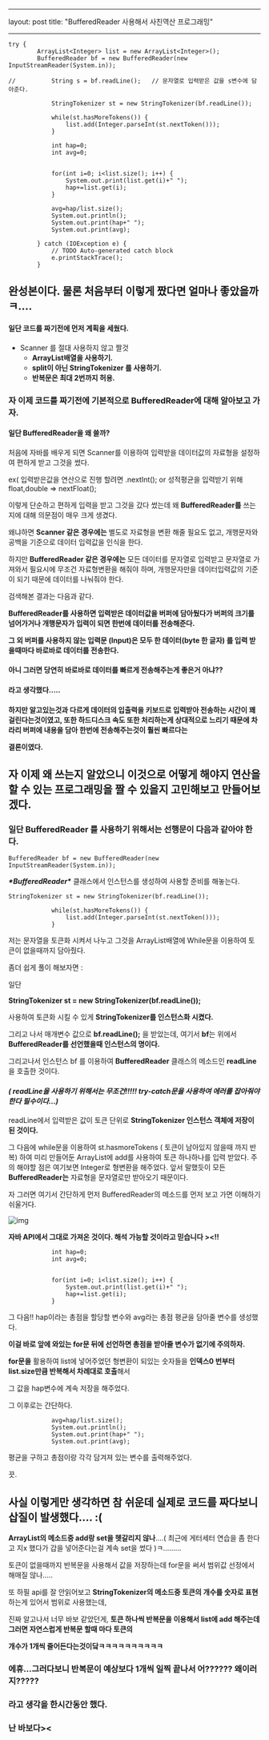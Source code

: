 
---
layout: post
title:  "BufferedReader 사용해서 사친역산 프로그래밍"

---

```
try {
		ArrayList<Integer> list = new ArrayList<Integer>();
		BufferedReader bf = new BufferedReader(new InputStreamReader(System.in));
		
//			String s = bf.readLine();   // 문자열로 입력받은 값을 s변수에 담아준다.
		
			StringTokenizer st = new StringTokenizer(bf.readLine());
			
			while(st.hasMoreTokens()) {
				list.add(Integer.parseInt(st.nextToken()));
			}
			
			int hap=0;
			int avg=0;
			
			
			for(int i=0; i<list.size(); i++) {
				System.out.print(list.get(i)+" ");
				hap+=list.get(i);
			}
			
			avg=hap/list.size();	
			System.out.println();
			System.out.print(hap+" ");
			System.out.print(avg);
		
		} catch (IOException e) {
			// TODO Auto-generated catch block
			e.printStackTrace();
		}
```

## 완성본이다.  물론 처음부터 이렇게 짰다면 얼마나 좋았을까 ㅋ....

 

 

#### 일단 코드를 짜기전에 먼저 계획을 세웠다.

- Scanner 를 절대 사용하지 않고 짤것
  - **ArrayList배열을 사용하기.**
  - **split이 아닌 StringTokenizer 를 사용하기.**
  - **반복문은 최대 2번까지 허용.**

 

### 자 이제 코드를 짜기전에 기본적으로 BufferedReader에 대해 알아보고 가자.

 

 

 

#### **일단 BufferedReader을 왜 쓸까?**

처음에 자바를 배우게 되면 Scanner를 이용하여 입력받을 데이터값의 자료형을 설정하여 편하게 받고 그것을 썼다.

ex( 입력받은값을 연산으로 진행 할려면 .nextInt();  or 성적평균을 입력받기 위해 float,double => nextFloat();

 

이렇게 단순하고 편하게 입력을 받고 그것을 갔다 썼는데 왜 **BufferedReader를** 쓰는지에 대해 의문점이 매우 크게 생겼다.

왜냐하면 **Scanner 같은 경우에는** 별도로 자료형을 변환 해줄 필요도 없고, 개행문자와 공백을 기준으로 데이터 입력값을 인식을 한다.

하지만 **BufferedReader 같은 경우에는** 모든 데이터를 문자열로 입력받고 문자열로 가져와서 필요시에 무조건 자료형변환을 해줘야 하며, 개행문자만을 데이터입력값의 기준이 되기 때문에 데이터를 나눠줘야 한다.

 

검색해본 결과는 다음과 같다.

 

 

**BufferedReader를 사용하면 입력받은 데이터값을 버퍼에 담아뒀다가 버퍼의 크기를 넘어가거나 개행문자가 입력이 되면 한번에 데이터를 전송해준다.**

 

 

**그 외 버퍼를 사용하지 않는 입력문 (Input)은 모두 한 데이터(byte 한 글자) 를 입력 받을때마다 바로바로 데이터를 전송한다.**

 

 

 

 

 

 

 

#### **아니  그러면 당연히 바로바로 데이터를 빠르게 전송해주는게 좋은거 아냐??** 

#### **라고 생각했다.....**

####  

**하지만 알고있는것과 다르게 데이터의 입출력을 키보드로 입력받아 전송하는 시간이 꽤 걸린다는것이였고, 또한 하드디스크 속도 또한 처리하는게 상대적으로 느리기 때문에 차라리 버퍼에 내용을 담아 한번에 전송해주는것이 훨씬 빠르다는**

**결론이였다.**

 

 

 

 

 

##  

## **자 이제 왜 쓰는지 알았으니 이것으로 어떻게 해야지 연산을 할 수 있는 프로그래밍을 짤 수 있을지 고민해보고 만들어보겠다.**

 

 

 

 

 

 

 

 

 

### **일단 BufferedReader 를 사용하기 위해서는 선행문이 다음과 같아야 한다.**

```
BufferedReader bf = new BufferedReader(new InputStreamReader(System.in));
```

 

 

***\*BufferedReader\**** 클래스에서 인스턴스를 생성하여 사용할 준비를 해놓는다.

 

 

 

 

 

 

 

 

```
StringTokenizer st = new StringTokenizer(bf.readLine());
			
			while(st.hasMoreTokens()) {
				list.add(Integer.parseInt(st.nextToken()));
			}
```

 

저는 문자열을 토큰화 시켜서 나누고 그것을 ArrayList배열에 While문을 이용하여 토큰이 없을때까지 담아줬다.

 

좀더 쉽게 풀이 해보자면 :

일단

**StringTokenizer st = new StringTokenizer(bf.readLine());**

사용하여 토큰화 시킬 수 있게 **StringTokenizer를 인스턴스화 시켰다.**

그리고 나서 매개변수 값으로 **bf.readLine();** 을 받았는데, 여기서 **bf**는 위에서 **BufferedReader를 선언했을때 인스턴스의 명이다.**

그리고나서 인스턴스 bf 를 이용하여 **BufferedReader** 클래스의 메소드인 **readLine**을 호출한 것이다.

#### *( readLine을 사용하기 위해서는 무조건!!!!!  try-catch문을 사용하여 에러를 잡아줘야한다 필수이다...)*

 

readLine에서 입력받은 값이 토큰 단위로 **StringTokenizer 인스턴스 객체에 저장이 된 것이다.**

그 다음에 while문을 이용하여 st.hasmoreTokens ( 토큰이 남아있지 않을때 까지 반복) 하여 미리 만들어둔 ArrayList에 add를 사용하여 토큰 하나하나를 입력 받았다. 주의 해야할 점은 여기보면 Integer로 형변환을 해주었다. 앞서 말했듯이 모든 **BufferedReader는** 자료형을 문자열로만 받아오기 때문이다.

 

 

자 그러면 여기서 간단하게 먼저 BufferedReader의 메소드를 먼저 보고 가면 이해하기 쉬울거다.

 

 



![img](https://k.kakaocdn.net/dn/SUe6f/btrQq4EKakc/LXPr1eQ8NhBpJJuSfNnEX0/img.png)



**자바 API에서 그대로 가져온 것이다. 해석 가능할 것이라고 믿습니다 ><!!**

 

 

 

 

 

```
			int hap=0;
			int avg=0;
			
			
			for(int i=0; i<list.size(); i++) {
				System.out.print(list.get(i)+" ");
				hap+=list.get(i);
			}
```

 

그 다음!! hap이라는 총점을 할당할 변수와 avg라는 총점 평균을 담아줄 변수를 생성했다.

**이걸 바로 앞에 와있는 for문 뒤에 선언하면 총점을 받아줄 변수가 없기에 주의하자.**

 

 

**for문을** 활용하여 list에 넣어주었던 형변환이 되있는 숫자들을 **인덱스0 번부터 list.size만큼 반복해서 차례대로 호출**해서 

그 값을 hap변수에 계속 저장을 해주었다.

 

그 이후로는 간단하다.

```
			avg=hap/list.size();	
			System.out.println();
			System.out.print(hap+" ");
			System.out.print(avg);
```

 

평균을 구하고 총점이랑 각각 담겨져 있는 변수를 출력해주었다.

 

끗.

 

 

 

 

 

 

 

 

 

 

## 사실 이렇게만 생각하면 참 쉬운데 실제로 코드를 짜다보니 삽질이 발생했다....  :(

 

 

**ArrayList의 메소드중 add랑 set을 헷갈리지 않나**....( 최근에 게터세터 연습을 좀 한다고 지x 했다가 갑을 넣어준다는걸 계속 set을 썼다 )ㅋ.........

 

토큰이 없을때까지 반복문을 사용해서 값을 저장하는데 for문을 써서 범위값 선정에서 해매질 않나.....

또 하필 api를 잘 안읽어보고 **StringTokenizer의 메소드중 토큰의 개수를 숫자로 표현**하는게 있어서 범위로 사용했는데,

진짜 알고나서 너무 바보 같았던게, **토큰 하나씩 반복문을 이용해서 list에 add 해주는데 그러면 자연스럽게 반복문 할때 마다 토큰의**

**개수가 1개씩 줄어든다는것이닼ㅋㅋㅋㅋㅋㅋㅋㅋㅋㅋ**

 

 

### 에휴...그러다보니 반복문이 예상보다 1개씩 일찍 끝나서 어?????? 왜이러지?????

### 라고 생각을 한시간동안 했다.

###  

###  

###  

### 난 바보다><
